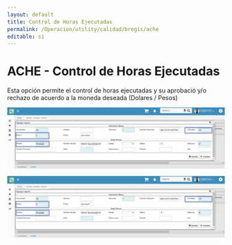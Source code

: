 ```yaml
---
layout: default
title: Control de Horas Ejecutadas
permalink: /Operacion/utility/calidad/bregis/ache
editable: si
---
```


# ACHE - Control de Horas Ejecutadas

Esta opción permite el control de horas ejecutadas y su aprobació y/o rechazo de acuerdo a la moneda deseada (Dolares / Pesos)

![](aana.png)

![](aana.png)
